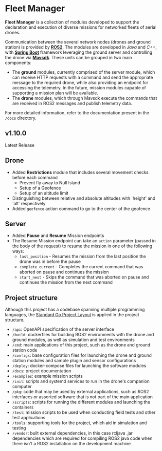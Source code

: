 # Fleet Manager
**Fleet Manager** is a  collection  of modules  developed to  support the  declaration  and
execution of diverse missions for networked fleets of aerial drones.

Communication between  the several network nodes (drones and ground station) is provided by
[**ROS2**](https://index.ros.org/doc/ros2/).  The  modules  are  developed  in  *Java*  and
*C++*, with [**Spring Boot**](https://spring.io/projects/spring-boot)  framework leveraging
the ground server and controlling the drone via [**Mavsdk**](https://mavsdk.mavlink.io/v0.24.0/en/cpp/).
These units can be grouped in two main components: 
 
* The **ground** modules,  currently comprised of the server module, which can receive HTTP
requests with a command and send the appropriate message  to the required drone, while also 
providing an endpoint for accessing the telemetry.  In the future, mission modules  capable
of supporting a mission plan will be available.
* The **drone** modules,  which through  Mavsdk execute the  commands that are received  in
ROS2 messages and publish telemetry data.

For more detailed information, refer to the documentation present in the `/docs` directory.

## v1.10.0

Latest Release

## Drone
- Added **Restrictions** module that includes several movement checks before each command
  - Prevent fly away to Null Island
  - Setup of a Geofence
  - Setup of an altitude limit
- Distinguishing between relative and absolute altitudes with 'height' and 'alt' respectively
- Added `geofence` action command to go to the center of the geofence

## Server
- Added **Pause** and **Resume** Mission endpoints
- The Resume Mission endpoint can take an `action` parameter (passed in the body of the request) to resume the mission in one of the following ways:
  - `last_position` - Resumes the mission from the last position the drone was in before the pause
  - `complete_current` - Completes the current command that was aborted on pause and continues the mission
  - `start_next` - Skips the command that was aborted on pause and continues the mission from the next command

## Project structure
Although this project has a codebase spanning multiple programming languages, the [Standard
Go Project Layout](https://github.com/golang-standards/project-layout)  is  applied in  the
project structure.

* `/api`: OpenAPI specification of the server interface
* `/build`: dockerfiles for building ROS2 environments with the drone and ground modules, 
  as well as simulation and test environments
* `/cmd`: main applications of this project, such as the drone and ground station code
* `/configs`: base configuration files for launching the drone and ground station modules
  and sample plugin and sensor configurations
* `/deploy`: docker-compose files for launching the software modules
* `/docs`: project documentation
* `/examples`: example mission scripts
* `/init`: scripts and systemd services to run in the drone's companion computer
* `/pkg`: code that may be used by external applications, such as ROS2 interfaces or
  assorted software that is not part of the main application
* `/scripts`: scripts for running the different modules and launching the containers
* `/test`: mission scripts to be used when conducting field tests and other test applications
* `/tools`: supporting tools for the project, which aid in simulation and testing
* `/vendor`: built external dependencies, in this case rcljava .jar dependencies which are
  required for compiling ROS2 java code when there isn't a ROS2 installation on the development machine
